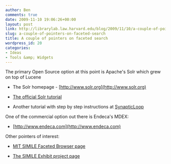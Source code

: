 ```yaml
---
author: Ben
comments: true
date: 2009-11-10 19:06:26+00:00
layout: post
link: http://librarylab.law.harvard.edu/blog/2009/11/10/a-couple-of-pointers-on-faceted-search/
slug: a-couple-of-pointers-on-faceted-search
title: A couple of pointers on faceted search
wordpress_id: 20
categories:
- Ideas
- Tools &amp; Widgets
---
```


The primary Open Source option at this point is Apache's Solr which grew on top of Lucene



	
  * The Solr homepage - [http://www.solr.org](http://www.solr.org)

	
  * [The official Solr tutorial](http://lucene.apache.org/solr/tutorial.html)

	
  * Another tutorial with step by step instructions at [SynapticLoop](http://synapticloop.com/tomes/solr/solr-tutorial/my-first-faceted-example/)


One of the commercial option out there is Endeca's MDEX:

	
  * [http://www.endeca.com](http://www.endeca.com)


Other pointers of interest:

	
  * [MIT SIMILE Faceted Browser page](http://simile.mit.edu/wiki/Faceted_Browser)

	
  * [The SIMILE Exhibit project page](http://www.simile-widgets.org/exhibit/)


